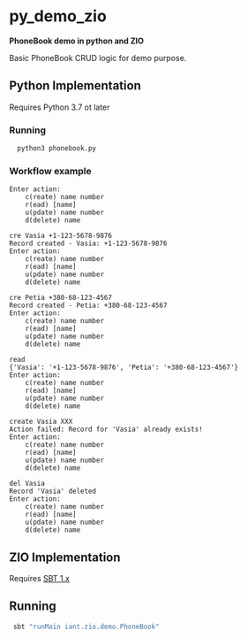 # py_demo_zio

**PhoneBook demo in python and ZIO**

Basic PhoneBook CRUD logic for demo purpose.

## Python Implementation

Requires Python 3.7 ot later

### Running

```bash
  python3 phonebook.py
```

### Workflow example

```text
Enter action:
	c(reate) name number
	r(ead) [name]
	u(pdate) name number
	d(delete) name

cre Vasia +1-123-5678-9876
Record created - Vasia: +1-123-5678-9876
Enter action:
	c(reate) name number
	r(ead) [name]
	u(pdate) name number
	d(delete) name

cre Petia +380-68-123-4567
Record created - Petia: +380-68-123-4567
Enter action:
	c(reate) name number
	r(ead) [name]
	u(pdate) name number
	d(delete) name

read
{'Vasia': '+1-123-5678-9876', 'Petia': '+380-68-123-4567'}
Enter action:
	c(reate) name number
	r(ead) [name]
	u(pdate) name number
	d(delete) name

create Vasia XXX
Action failed: Record for 'Vasia' already exists!
Enter action:
	c(reate) name number
	r(ead) [name]
	u(pdate) name number
	d(delete) name

del Vasia
Record 'Vasia' deleted
Enter action:
	c(reate) name number
	r(ead) [name]
	u(pdate) name number
	d(delete) name
```

## ZIO Implementation

Requires [SBT 1.x](https://www.scala-sbt.org/)

## Running

```bash
 sbt "runMain iant.zio.demo.PhoneBook"
```
